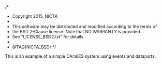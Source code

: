/*
 * Copyright 2015, NICTA
 *
 * This software may be distributed and modified according to the terms of
 * the BSD 2-Clause license. Note that NO WARRANTY is provided.
 * See "LICENSE_BSD2.txt" for details.
 *
 * @TAG(NICTA_BSD)
 */

This is an example of a simple CAmkES system using events and dataports.
